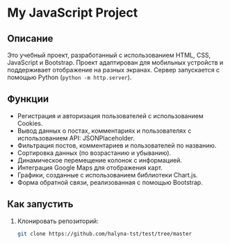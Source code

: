 # My JavaScript Project

## Описание
Это учебный проект, разработанный с использованием HTML, CSS, JavaScript и Bootstrap. Проект адаптирован для мобильных устройств и поддерживает отображение на разных экранах. Сервер запускается с помощью Python (`python -m http.server`).

## Функции
- Регистрация и авторизация пользователей с использованием Cookies.
- Вывод данных о постах, комментариях и пользователях с использованием API: JSONPlaceholder.
- Фильтрация постов, комментариев и пользователей по названию.
- Сортировка данных (по возрастанию и убыванию).
- Динамическое перемещение колонок с информацией.
- Интеграция Google Maps для отображения карт.
- Графики, созданные с использованием библиотеки Chart.js.
- Форма обратной связи, реализованная с помощью Bootstrap.

## Как запустить
1. Клонировать репозиторий:
   ```bash
   git clone https://github.com/halyna-tst/test/tree/master
